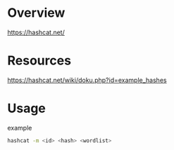 # Overview

https://hashcat.net/

# Resources

https://hashcat.net/wiki/doku.php?id=example_hashes

# Usage

example
```sh
hashcat -m <id> <hash> <wordlist>
```
